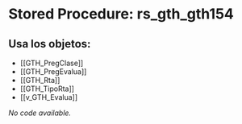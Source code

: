 # Stored Procedure: rs_gth_gth154

## Usa los objetos:
- [[GTH_PregClase]]
- [[GTH_PregEvalua]]
- [[GTH_Rta]]
- [[GTH_TipoRta]]
- [[v_GTH_Evalua]]

*No code available.*
